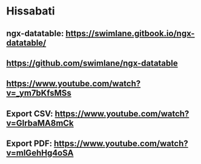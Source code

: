 # Hissabati

## ngx-datatable: https://swimlane.gitbook.io/ngx-datatable/
## https://github.com/swimlane/ngx-datatable
## https://www.youtube.com/watch?v=_ym7bKfsMSs
## Export CSV: https://www.youtube.com/watch?v=GlrbaMA8mCk
## Export PDF: https://www.youtube.com/watch?v=mlGehHg4oSA
